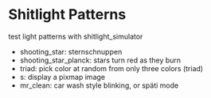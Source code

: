 # Shitlight Patterns

test light patterns with shitlight_simulator

* shooting_star: sternschnuppen
* shooting_star_planck: stars turn red as they burn
* triad: pick color at random from only three colors (triad)
* s: display a pixmap image
* mr_clean: car wash style blinking, or späti mode
